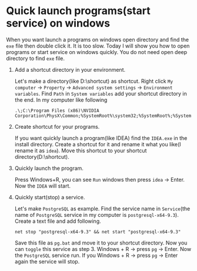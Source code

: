# Quick launch programs(start service) on windows

When you want launch a programs on windows open directory and find the ``exe`` file then double click it.
It is too slow. Today I will show you how to open programs or start service on windows quickly. You do not 
need open deep directory to find ``exe`` file. 

1. Add a shortcut directory in your environment.

    Let's make a directory(like D:\shortcut) as shortcut. Right click ``My computer`` -> ``Property`` -> 
    ``Advanced system settings`` -> ``Environment variables``. Find ``Path`` in ``System variables`` add your
     shortcut directory in the end. In my computer like following
     ```
     .\;C:\Program Files (x86)\NVIDIA Corporation\PhysX\Common;%SystemRoot%\system32;%SystemRoot%;%SystemRoot%\System32\Wbem;%SYSTEMROOT%\System32\WindowsPowerShell\v1.0\;%JAVA_HOME%\bin;D:\shortcut
     ```
     
2. Create shortcut for your programs.

    If you want quickly launch a program(like IDEA) find the ``IDEA.exe`` in the install directory. Create a shortcut for it 
    and rename it what you like(I rename it as ``idea``). Move this shortcut to your shortcut directory(D:\shortcut).
 
3. Quickly launch the program.

    Press Windows+R, you can see ``Run`` windows then press ``idea`` -> Enter. Now the ``IDEA`` will start.
    
4. Quickly start(stop) a service.

    Let's make ``PostgreSQL`` as example. Find the service name in ``Service``(the name of ``PostgreSQL`` service in my computer
    is ``postgresql-x64-9.3``). Create a text file and add following.
    ```
    net stop "postgresql-x64-9.3" && net start "postgresql-x64-9.3"
    ```
    Save this file as ``pg.bat`` and move it to your shortcut directory. Now you can ``toggle`` this service as step 3. 
    Windows + R -> press ``pg`` -> Enter. Now the ``PostgreSQL`` service run. If you Windows + R -> press ``pg`` -> Enter again
    the service will stop.
    
